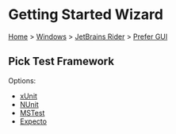 # Getting Started Wizard

[Home](/docs/wiz/readme.md) > [Windows](Windows.md) > [JetBrains Rider](Windows_Rider.md) > [Prefer GUI](Windows_Rider_Gui.md)

## Pick Test Framework

Options:
 * [xUnit](result_Windows_Rider_Gui_xUnit.md)
 * [NUnit](result_Windows_Rider_Gui_NUnit.md)
 * [MSTest](result_Windows_Rider_Gui_MSTest.md)
 * [Expecto](result_Windows_Rider_Gui_Expecto.md)
